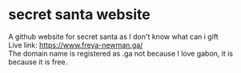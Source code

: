 # secret santa website
A github website for secret santa as I don't know what can i gift<br>
Live link: https://www.freya-newman.ga/ <br>
The domain name is registered as .ga not because I love gabon, it is because it is free.
